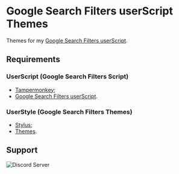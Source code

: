 # Google Search Filters userScript Themes
Themes for my [Google Search Filters userScript](https://github.com/brunobits/Google-Search-Filters-userScript).

## Requirements
### UserScript (Google Search Filters Script)
- [Tampermonkey](https://www.tampermonkey.net/);
- [Google Search Filters userScript](https://github.com/brunobits/Google-Search-Filters-userScript).

### UserStyle (Google Search Filters Themes)
- [Stylus](https://github.com/openstyles/stylus#releases);
- [Themes](https://github.com/brunobits/Google-Search-Filters-userScript-Themes).

## Support
![Discord Server](https://discordapp.com/api/guilds/1140065636857421945/widget.png?style=shield)